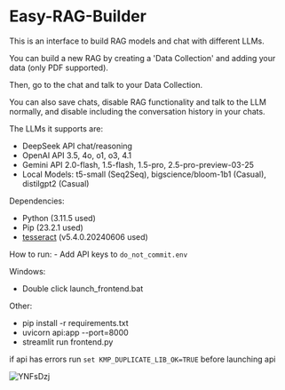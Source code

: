 # Easy-RAG-Builder

This is an interface to build RAG models and chat with different LLMs. 

You can build a new RAG by creating a 'Data Collection' and adding your data (only PDF supported).

Then, go to the chat and talk to your Data Collection. 

You can also save chats, disable RAG functionality and talk to the LLM normally, and disable including the conversation history in your chats.


The LLMs it supports are:
- DeepSeek API chat/reasoning
- OpenAI API 3.5, 4o, o1, o3, 4.1
- Gemini API 2.0-flash, 1.5-flash, 1.5-pro, 2.5-pro-preview-03-25
- Local Models: t5-small (Seq2Seq), bigscience/bloom-1b1 (Casual), distilgpt2 (Casual)

Dependencies:
- Python (3.11.5 used)
- Pip (23.2.1 used)
- [tesseract](https://github.com/UB-Mannheim/tesseract/wiki) (v5.4.0.20240606 used)

How to run: - Add API keys to `do_not_commit.env`

Windows:
- Double click launch_frontend.bat

Other:
- pip install -r requirements.txt
- uvicorn api:app --port=8000
- streamlit run frontend.py

if api has errors run `set KMP_DUPLICATE_LIB_OK=TRUE` before launching api

![YNFsDzj](https://github.com/user-attachments/assets/626390e1-0d13-4cbe-b93c-43617b263ad1)
